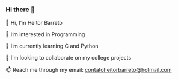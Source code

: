 ### Hi there 👋

👋 Hi, I’m Heitor Barreto

👀 I’m interested in Programming

🌱 I’m currently learning C and Python

💞️ I'm looking to collaborate on my college projects

📫 Reach me through my email: contatoheitorbarreto@hotmail.com
